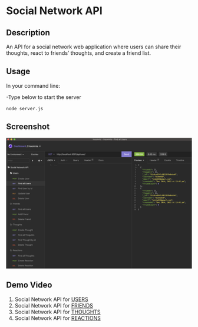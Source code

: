 # Social Network API

## Description
An API for a social network web application where users can share their thoughts, react to friends’ thoughts, and create a friend list.

## Usage
In your command line:

 -Type below to start the server
 ```
 node server.js
 ```
## Screenshot
![Screenshot](assets/find-all-users.png)

## Demo Video
1. Social Network API for [USERS](https://drive.google.com/file/d/1yEOTKRX4KAKl7Hpcbhvqq9owfptAzXuY/view?usp=sharing)
2. Social Network API for [FRIENDS](https://drive.google.com/file/d/156d8WMFiuCJTU5RTcAQ6Aao3waGDQGy_/view?usp=sharing)
3. Social Network API for [THOUGHTS](https://drive.google.com/file/d/15SOSad5Lk9n-Pjk5v8uN2Gt75u-H8Od5/view?usp=sharing)
4. Social Network API for [REACTIONS](https://drive.google.com/file/d/1Bu4OFrOgMt5pRDuyhErNBj4N19DBZHuG/view?usp=sharing)

